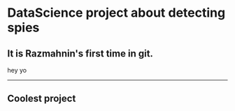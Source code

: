# DataScience project about detecting spies
## It is Razmahnin's first time in git.

hey yo

---
Coolest project
---

